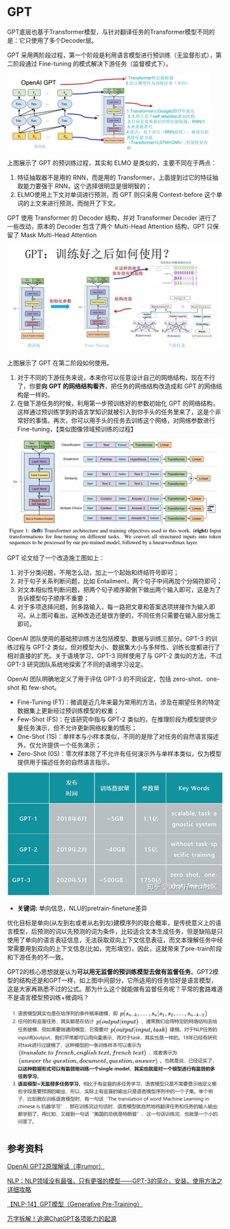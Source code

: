 # GPT

GPT底层也基于Transformer模型，与针对翻译任务的Transformer模型不同的是：它只使用了多个Decoder层。

GPT 采用两阶段过程，第一个阶段是利用语言模型进行预训练（无监督形式），第二阶段通过 Fine-tuning 的模式解决下游任务（监督模式下）。

![](image/image.png)

上图展示了 GPT 的预训练过程，其实和 ELMO 是类似的，主要不同在于两点：

1. 特征抽取器不是用的 RNN，而是用的 Transformer，上面提到过它的特征抽取能力要强于 RNN，这个选择很明显是很明智的；
2. ELMO使用上下文对单词进行预测，而 GPT 则只采用 Context-before 这个单词的上文来进行预测，而抛开了下文。

GPT 使用 Transformer 的 Decoder 结构，并对 Transformer Decoder 进行了一些改动，原本的 Decoder 包含了两个 Multi-Head Attention 结构，GPT 只保留了 Mask Multi-Head Attention

![](image/image_1.png)

上图展示了 GPT 在第二阶段如何使用。

1. 对于不同的下游任务来说，本来你可以任意设计自己的网络结构，现在不行了，你要**向** **GPT 的网络结构看齐**，把任务的网络结构改造成和 GPT 的网络结构是一样的。
2. 在做下游任务的时候，利用第一步预训练好的参数初始化 GPT 的网络结构，这样通过预训练学到的语言学知识就被引入到你手头的任务里来了，这是个非常好的事情。再次，你可以用手头的任务去训练这个网络，对网络参数进行 Fine-tuning，【类似图像领域预训练的过程】

![](image/image_2.png)

GPT 论文给了一个改造施工图如上：

1. 对于分类问题，不用怎么动，加上一个起始和终结符号即可；
2. 对于句子关系判断问题，比如 Entailment，两个句子中间再加个分隔符即可；
3. 对文本相似性判断问题，把两个句子顺序颠倒下做出两个输入即可，这是为了告诉模型句子顺序不重要；
4. 对于多项选择问题，则多路输入，每一路把文章和答案选项拼接作为输入即可。从上图可看出，这种改造还是很方便的，不同任务只需要在输入部分施工即可。





OpenAI 团队使用的基础预训练方法包括模型、数据与训练三部分。GPT-3 的训练过程与 GPT-2 类似，但对模型大小、数据集大小与多样性、训练长度都进行了相对直接的扩充。关于语境学习，GPT-3 同样使用了与 GPT-2 类似的方法，不过 GPT-3 研究团队系统地探索了不同的语境学习设定。

OpenAI 团队明确地定义了用于评估 GPT-3 的不同设定，包括 zero-shot、one-shot 和 few-shot。

- Fine-Tuning (FT)：微调是近几年来最为常用的方法，涉及在期望任务的特定数据集上更新经过预训练模型的权重；
- Few-Shot (FS)：在该研究中指与 GPT-2 类似的，在推理阶段为模型提供少量任务演示，但不允许更新网络权重的情形；
- One-Shot (1S)：单样本与小样本类似，不同的是除了对任务的自然语言描述外，仅允许提供一个任务演示；
- Zero-Shot (0S)：零次样本除了不允许有任何演示外与单样本类似，仅为模型提供用于描述任务的自然语言指示。

![](image/image_3.png)



- **关键词:** 单向信息，NLU的pretrain-finetune差异

优化目标是单向(从左到右或者从右到左)建模序列的联合概率，是传统意义上的语言模型，后预测的词以先预测的词为条件，比较适合文本生成任务，但是缺陷是只使用了单向的语言表征信息，无法获取双向上下文信息表征，而文本理解任务中经常需要用到双向的上下文信息(比如，完形填空)，因此，这就带来了pre-train阶段和下游任务的不一致。

GPT2的核心思想就是认为**可以用无监督的预训练模型去做有监督任务**。GPT2模型的结构还是和GPT一样，如上图中间部分，它所适用的任务恰好是语言模型，这是大家再熟悉不过的公式。那为什么这个就能做有监督任务呢？平常的套路难道不是语言模型预训练+微调吗？

![image-20210829164635867](img/image-20210829164635867.png)



## 参考资料

[OpenAI GPT2原理解读（李rumor）](https://zhuanlan.zhihu.com/p/57251615)

[NLP：NLP领域没有最强，只有更强的模型——GPT-3的简介、安装、使用方法之详细攻略](https://blog.csdn.net/qq_41185868/article/details/107897654)



[【NLP-14】GPT模型（Generative Pre-Training）](https://www.cnblogs.com/yifanrensheng/p/13167796.html)

[万字拆解！追溯ChatGPT各项能力的起源](https://mp.weixin.qq.com/s/VYv8BRgGnp9ZTuXxaSuFwg)

